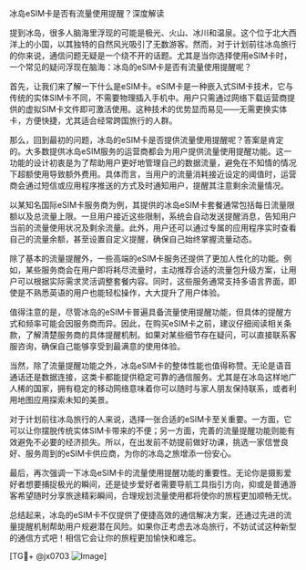 冰岛eSIM卡是否有流量使用提醒？深度解读

提到冰岛，很多人脑海里浮现的可能是极光、火山、冰川和温泉。这个位于北大西洋上的小国，以其独特的自然风光吸引了无数游客。然而，对于计划前往冰岛旅行的你来说，通信问题无疑是一个绕不开的话题。尤其是当你选择使用eSIM卡时，一个常见的疑问浮现在脑海：冰岛的eSIM卡是否有流量使用提醒呢？

首先，让我们来了解一下什么是eSIM卡。eSIM卡是一种嵌入式SIM卡技术，它与传统的实体SIM卡不同，不需要物理插入手机中。用户只需通过网络下载运营商提供的虚拟SIM卡文件即可激活使用。这种技术的优势显而易见——无需更换实体卡，方便快捷，尤其适合经常跨国旅行的人群。

那么，回到最初的问题，冰岛的eSIM卡是否提供流量使用提醒呢？答案是肯定的。大多数提供冰岛eSIM服务的运营商都会为用户提供流量使用提醒功能。这一功能的设计初衷是为了帮助用户更好地管理自己的数据流量，避免在不知情的情况下超额使用导致额外费用。具体而言，当用户的流量消耗接近设定的阈值时，运营商会通过短信或应用程序推送的方式及时通知用户，提醒其注意剩余流量情况。

以某知名国际eSIM卡服务商为例，其提供的冰岛eSIM卡套餐通常包括每日流量限额以及总流量上限。一旦用户接近这些限制，系统会自动发送提醒消息，告知用户当前的流量使用状况及剩余流量。此外，用户还可以通过专属的应用程序实时查看自己的流量余额，甚至设置自定义提醒，确保自己始终掌握流量动态。

除了基本的流量提醒外，一些高端的eSIM卡服务还提供了更加人性化的功能。例如，某些服务商会在用户即将耗尽流量时，主动推荐合适的流量包升级方案，让用户可以根据实际需求灵活调整套餐内容。同时，这些服务通常支持多语言界面，即使是不熟悉英语的用户也能轻松操作，大大提升了用户体验。

值得注意的是，尽管冰岛的eSIM卡普遍具备流量使用提醒功能，但具体的提醒方式和频率可能会因服务商而异。因此，在购买eSIM卡之前，建议仔细阅读相关条款，了解清楚服务商的具体提醒机制。如果对某些细节存在疑问，可以直接联系客服咨询，确保自己能够享受到最满意的使用体验。

当然，除了流量提醒功能之外，冰岛eSIM卡的整体性能也值得称赞。无论是语音通话还是数据连接，这类卡都能提供稳定可靠的通信服务。尤其是在冰岛这样地广人稀的国家，拥有稳定的移动网络意味着你可以随时与家人朋友保持联系，或者利用地图应用探索未知的美景。

对于计划前往冰岛旅行的人来说，选择一张合适的eSIM卡至关重要。一方面，它可以让你摆脱传统实体SIM卡带来的不便；另一方面，完善的流量提醒功能则能有效避免不必要的经济损失。所以，在出发前不妨提前做好功课，挑选一家信誉良好、服务周到的eSIM卡供应商，为你的冰岛之旅增添一份安心。

最后，再次强调一下冰岛eSIM卡的流量使用提醒功能的重要性。无论你是摄影爱好者想要捕捉极光的瞬间，还是徒步爱好者需要导航工具指引方向，抑或是普通游客希望随时分享旅途精彩瞬间，合理规划流量使用都将使你的旅程更加顺畅无忧。

总结起来，冰岛的eSIM卡不仅提供了便捷高效的通信解决方案，还通过先进的流量提醒机制帮助用户规避潜在风险。如果你正考虑去冰岛旅行，不妨试试这种新型的通信方式吧！相信它会让你的旅程更加愉快和难忘。

[TG💪+ @jx0703 ![Image](https://github.com/user-attachments/assets/dbca1d08-cadb-493c-b0ec-ad6f7a83f270)]
